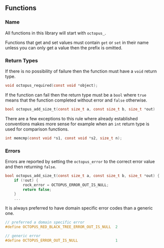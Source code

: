 ## Functions

### Name

All functions in this library will start with ``octopus_``. 

Functions that get and set values must contain ``get`` or ``set`` in 
their name unless you can only get a value then the prefix is omitted.

### Return Types

If there is no possibility of failure then the function must have a
``void`` return type.

```c
void octopus_required(const void *object);
```

If the function can fail then the return type must be a ``bool`` where 
``true`` means that the function completed without error and ``false`` 
otherwise.

```c
bool octopus_add_size_t(const size_t a, const size_t b, size_t *out)
```

There are a few exceptions to this rule where already established 
conventions makes more sense for example when an ``int`` return type is 
used for comparison functions.

```c
int memcmp(const void *s1, const void *s2, size_t n);
```

### Errors

Errors are reported by setting the ``octopus_error`` to the correct error 
value and then returning ``false``.

```c
bool octopus_add_size_t(const size_t a, const size_t b, size_t *out) {
    if (!out) {
        rock_error = OCTOPUS_ERROR_OUT_IS_NULL;
        return false;
    }
    ...
```

It is always preferred to have domain specific error codes than a generic 
one.

```c
// preferred a domain specific error
#define OCTOPUS_RED_BLACK_TREE_ERROR_OUT_IS_NULL  2

// generic error
#define OCTOPUS_ERROR_OUT_IS_NULL                 1
```
